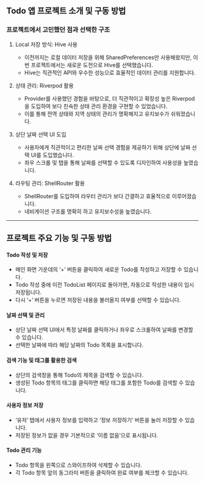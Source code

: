 ## Todo 앱 프로젝트 소개 및 구동 방법

### 프로젝트에서 고민했던 점과 선택한 구조

1. Local 저장 방식: Hive 사용
	- 이전까지는 로컬 데이터 저장을 위해 SharedPreferences만 사용해왔지만, 이번 프로젝트에서는 새로운 도전으로 Hive를 선택했습니다.
	- Hive는 직관적인 API와 우수한 성능으로 효율적인 데이터 관리를 지원합니다.

2. 상태 관리: Riverpod 활용
	- Provider를 사용했던 경험을 바탕으로, 더 직관적이고 확장성 높은 Riverpod을 도입하여 보다 친숙한 상태 관리 환경을 구현할 수 있었습니다.
	- 이를 통해 전역 상태와 지역 상태의 관리가 명확해지고 유지보수가 쉬워졌습니다.

3. 상단 날짜 선택 UI 도입
	- 사용자에게 직관적이고 편리한 날짜 선택 경험을 제공하기 위해 상단에 날짜 선택 UI를 도입했습니다.
	- 좌우 스크롤 및 탭을 통해 날짜를 선택할 수 있도록 디자인하여 사용성을 높였습니다.

4. 라우팅 관리: ShellRouter 활용
	- ShellRouter를 도입하여 라우터 관리가 보다 간결하고 효율적으로 이루어졌습니다.
	- 네비게이션 구조를 명확히 하고 유지보수성을 높였습니다.

---

## 프로젝트 주요 기능 및 구동 방법

#### Todo 작성 및 저장
   - 메인 화면 가운데의 ‘+’ 버튼을 클릭하여 새로운 Todo를 작성하고 저장할 수 있습니다.
   - Todo 작성 중에 이전 TodoList 페이지로 돌아가면, 자동으로 작성한 내용이 임시 저장됩니다.
   - 다시 ‘+’ 버튼을 누르면 저장된 내용을 불러올지 여부를 선택할 수 있습니다.

#### 날짜 선택 및 관리
   - 상단 날짜 선택 UI에서 특정 날짜를 클릭하거나 좌우로 스크롤하여 날짜를 변경할 수 있습니다.
   - 선택한 날짜에 따라 해당 날짜의 Todo 목록을 표시합니다.

#### 검색 기능 및 태그를 활용한 검색
   - 상단의 검색창을 통해 Todo의 제목을 검색할 수 있습니다.
   - 생성된 Todo 항목의 태그를 클릭하면 해당 태그를 포함한 Todo를 검색할 수 있습니다.

#### 사용자 정보 저장
  - ‘유저’ 탭에서 사용자 정보를 입력하고 ‘정보 저장하기’ 버튼을 눌러 저장할 수 있습니다.
  - 저장된 정보가 없을 경우 기본적으로 ‘이름 없음’으로 표시됩니다.

#### Todo 관리 기능
  - Todo 항목을 왼쪽으로 스와이프하여 삭제할 수 있습니다.
  - 각 Todo 항목 앞의 동그라미 버튼을 클릭하여 완료 여부를 체크할 수 있습니다.
